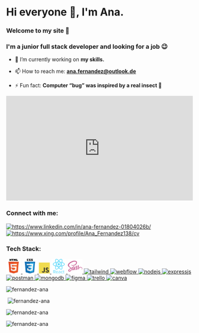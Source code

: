 
<h1>Hi everyone 👋, I'm Ana.</h1>

<h3> Welcome to my site 🙂 </h3>

<h3>I'm a junior full stack developer and looking for a job 😉</h3>


- 🔭 I’m currently working on **my skills.**

- 📫 How to reach me: **ana.fernandez@outlook.de**

- ⚡ Fun fact: **Computer “bug” was inspired by a real insect 🐞**

<div style="width:100%;height:0;padding-bottom:56%;position:relative;"><iframe src="https://giphy.com/embed/bAQH7WXKqtIBrPs7sR" width="100%" height="100%" style="position:absolute" frameBorder="0" class="giphy-embed" allowFullScreen></iframe></div>

<h3 align="left">Connect with me:</h3>
<p align="left">
<a href="https://www.linkedin.com/in/ana-fernandez-01804026b/" target="blank"><img align="center" src="https://raw.githubusercontent.com/rahuldkjain/github-profile-readme-generator/master/src/images/icons/Social/linked-in-alt.svg" alt="https://www.linkedin.com/in/ana-fernandez-01804026b/" height="30" width="40" /></a>
  <a href="https://www.xing.com/profile/Ana_Fernandez138/cv" target="blank"><img align="center" src="https://www.vectorlogo.zone/logos/xing/xing-icon.svg" alt="https://www.xing.com/profile/Ana_Fernandez138/cv" height="40" width="40" /></a>
</p>

<h3 align="left">Tech Stack:</h3>
<p align="left"> 
<a href="https://www.w3.org/html/" target="_blank" rel="noreferrer"> <img src="https://raw.githubusercontent.com/devicons/devicon/master/icons/html5/html5-original-wordmark.svg" alt="html5" width="40" height="40"/> </a> 
<a href="https://www.w3schools.com/css/" target="_blank" rel="noreferrer"> <img src="https://raw.githubusercontent.com/devicons/devicon/master/icons/css3/css3-original-wordmark.svg" alt="css3" width="40" height="40"/> </a> 
<a href="https://developer.mozilla.org/en-US/docs/Web/JavaScript" target="_blank" rel="noreferrer"> <img src="https://raw.githubusercontent.com/devicons/devicon/master/icons/javascript/javascript-original.svg" alt="javascript" width="30" height="30"/> </a>
<a href="https://reactjs.org/" target="_blank" rel="noreferrer"> <img src="https://raw.githubusercontent.com/devicons/devicon/master/icons/react/react-original-wordmark.svg" alt="react" width="40" height="40"/> </a> <a href="https://sass-lang.com" target="_blank" rel="noreferrer"> <img src="https://raw.githubusercontent.com/devicons/devicon/master/icons/sass/sass-original.svg" alt="sass" width="40" height="40"/> </a> 
<a href="https://tailwindcss.com/" target="_blank" rel="noreferrer"> <img src="https://www.vectorlogo.zone/logos/tailwindcss/tailwindcss-icon.svg" alt="tailwind" width="40" height="40"/> </a>
<a href="https://webflow.com/" target="_blank" rel="noreferrer"> <img src="https://www.vectorlogo.zone/logos/webflow/webflow-ar21.svg" alt="webflow" width="50" height="40"/> </a>
<a href="https://nodejs.org" target="_blank" rel="noreferrer"> <img src="https://www.vectorlogo.zone/logos/nodejs/nodejs-icon.svg" alt="nodejs" width="40" height="40"/> </a>
<a href="https://expressjs.com" target="_blank" rel="noreferrer"> <img src="https://adware-technologies.s3.amazonaws.com/uploads/technology/thumbnail/20/express-js.png" alt="expressjs" width="40" height="40"/> </a>
<a href="https://www.postman.com/" target="_blank" rel="noreferrer"> <img src="https://www.vectorlogo.zone/logos/getpostman/getpostman-icon.svg" alt="postman" width="40" height="40"/> </a>
  <a href="https://www.mongodb.com/" target="_blank" rel="noreferrer"> <img src="https://www.vectorlogo.zone/logos/mongodb/mongodb-icon.svg" alt="mongodb" width="40" height="40"/> </a>
<a href="https://www.figma.com/" target="_blank" rel="noreferrer"> <img src="https://www.vectorlogo.zone/logos/figma/figma-icon.svg" alt="figma" width="30" height="30"/> </a> 
<a href="https://trello.com/de" target="_blank" rel="noreferrer"> <img src="https://www.vectorlogo.zone/logos/trello/trello-icon.svg" alt="trello" width="30" height="30"/> </a>
<a href="https://www.canva.com/" target="_blank" rel="noreferrer"> <img src="https://www.vectorlogo.zone/logos/canva/canva-ar21.svg" alt="canva" width="40" height="40"/> </a>

  
  

<p><img src="https://github-readme-stats.vercel.app/api/top-langs?username=fernandez-ana&show_icons=true&locale=en&layout=compact" alt="fernandez-ana" /></p>

<p>&nbsp;<img src="https://github-readme-stats.vercel.app/api?username=fernandez-ana&show_icons=true&locale=en" alt="fernandez-ana" /></p>

<p><img src="https://github-readme-streak-stats.herokuapp.com/?user=fernandez-ana&" alt="fernandez-ana" /></p>

<p> <img src="https://komarev.com/ghpvc/?username=fernandez-ana&label=Profile%20views&color=0e75b6&style=flat" alt="fernandez-ana" /> </p>
